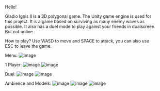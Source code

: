 Hello!

Gladio Ignis II is a 3D polygonal game. The Unity game engine is used for this project. It is a game based on surviving as many enemy waves as possible. 
It also has a duel mode to play against your friends in dualscreen. But not online.

How to play?
Use WASD to move and SPACE to attack, you can also use ESC to leave the game.


Menu:
![image](https://user-images.githubusercontent.com/39096665/230732875-290027a7-8073-4b49-90a5-d3b3ee604115.png)

1 Player:
![image](https://user-images.githubusercontent.com/39096665/230732857-d943f918-9687-46eb-a289-22a4bdbc58d0.png)
![image](https://user-images.githubusercontent.com/39096665/230733024-d57332ec-36d9-44df-8ff0-d464a05e340d.png)

Duel:
![image](https://user-images.githubusercontent.com/39096665/230732938-137ed8ec-7597-4c76-acac-bebda3bcbd75.png)
![image](https://user-images.githubusercontent.com/39096665/230732945-3838f01a-8823-4349-bba6-ebd9630389ed.png)

Ambience and Models:
![image](https://user-images.githubusercontent.com/39096665/230733055-093916aa-6f86-469f-b6cc-0cf0bc3ac947.png)
![image](https://user-images.githubusercontent.com/39096665/230733062-30ae7ace-7a6a-4e2e-a688-22d612ca586e.png)
![image](https://user-images.githubusercontent.com/39096665/230733068-6c034867-bc3c-4c54-bc97-c9ab0ed58782.png)
